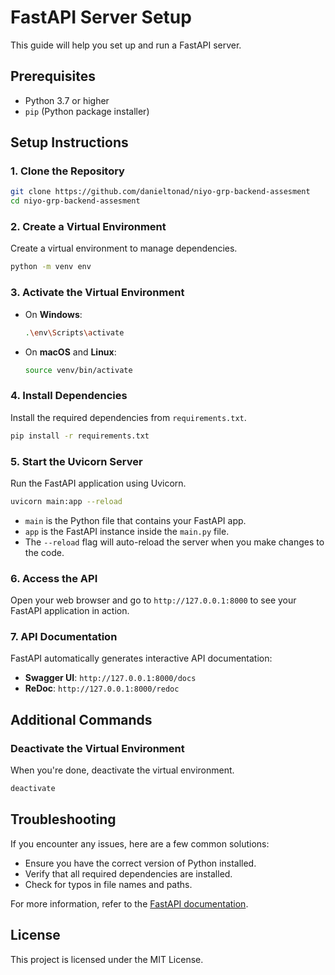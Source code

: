 # FastAPI Server Setup

This guide will help you set up and run a FastAPI server.

## Prerequisites

- Python 3.7 or higher
- `pip` (Python package installer)

## Setup Instructions

### 1. Clone the Repository

```bash
git clone https://github.com/danieltonad/niyo-grp-backend-assesment
cd niyo-grp-backend-assesment
```

### 2. Create a Virtual Environment

Create a virtual environment to manage dependencies.

```bash
python -m venv env
```

### 3. Activate the Virtual Environment

- On **Windows**:

  ```bash
  .\env\Scripts\activate
  ```

- On **macOS** and **Linux**:

  ```bash
  source venv/bin/activate
  ```

### 4. Install Dependencies

Install the required dependencies from `requirements.txt`.

```bash
pip install -r requirements.txt
```

### 5. Start the Uvicorn Server

Run the FastAPI application using Uvicorn.

```bash
uvicorn main:app --reload
```

- `main` is the Python file that contains your FastAPI app.
- `app` is the FastAPI instance inside the `main.py` file.
- The `--reload` flag will auto-reload the server when you make changes to the code.

### 6. Access the API

Open your web browser and go to `http://127.0.0.1:8000` to see your FastAPI application in action.

### 7. API Documentation

FastAPI automatically generates interactive API documentation:

- **Swagger UI**: `http://127.0.0.1:8000/docs`
- **ReDoc**: `http://127.0.0.1:8000/redoc`

## Additional Commands

### Deactivate the Virtual Environment

When you're done, deactivate the virtual environment.

```bash
deactivate
```

## Troubleshooting

If you encounter any issues, here are a few common solutions:

- Ensure you have the correct version of Python installed.
- Verify that all required dependencies are installed.
- Check for typos in file names and paths.

For more information, refer to the [FastAPI documentation](https://fastapi.tiangolo.com/).

## License

This project is licensed under the MIT License.
```